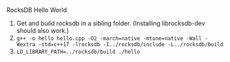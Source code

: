 RocksDB Hello World

1. Get and build rocksdb in a sibling folder. (Installing librocksdb-dev should also work.)
2. `g++ -o hello hello.cpp -O2 -march=native -mtune=native -Wall -Wextra -std=c++17 -lrocksdb -I../rocksdb/include -L../rocksdb/build`
3. `LD_LIBRARY_PATH=../rocksdb/build ./hello`
